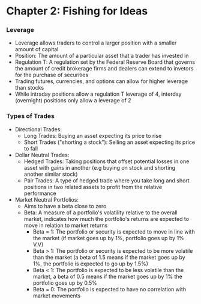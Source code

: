 # Chapter 2: Fishing for Ideas

### Leverage
- Leverage allows traders to control a larger position with a smaller amount of capital 
- Position: The amount of a particular asset that a trader has invested in
- Regulation T: A regulation set by the Federal Reserve Board that governs the amount of credit brokerage firms and dealers can extend to invetors for the purchase of securities
- Trading futures, currencies, and options can allow for higher leverage than stocks
- While intraday positions allow a regulation T leverage of 4, interday (overnight) positions only allow a leverage of 2

### Types of Trades
- Directional Trades:
    - Long Trades: Buying an asset expecting its price to rise
    - Short Trades ("shorting a stock"): Selling an asset expecting its price to fall
- Dollar Neutral Trades:
    - Hedged Trades: Taking positions that offset potential losses in one asset with gains in another (e.g buying on stock and shorting another similar stock)
    - Pair Trades: A type of hedged trade where you take long and short positions in two related assets to profit from the relative performance
- Market Neutral Portfolios:
    - Aims to have a beta close to zero
    - Beta: A measure of a portfolio's volatility relative to the overall market, indicates how much the portfolio's returns are expected to move in relation to market returns
        - Beta = 1: The portfolio or security is expected to move in line with the market (if market goes up by 1%, portfolio goes up by 1% V.V)
        - Beta > 1: The portfolio or security is expected to be more volatile than the market (a beta of 1.5 means if the market goes up by 1%, the portfolio is expected to go up by 1.5%)
        - Beta < 1: The portfolio is expected to be less volatile than the market, a beta of 0.5 means if the market goes up by 1% the portfolio goes up by 0.5%
        - Beta = 0: The portfolio is expected to have no correlation with market movements


